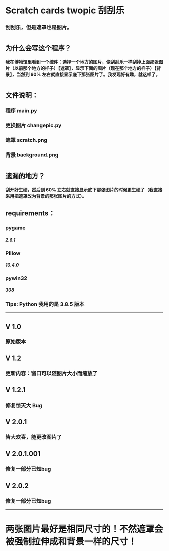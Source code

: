 
# Scratch cards twopic 刮刮乐
### 刮刮乐，但是遮罩也是图片。
#
## 为什么会写这个程序？
#### 我在博物馆里看到一个控件：选择一个地方的图片，像刮刮乐一样刮掉上面那张图片（以前那个地方的样子）【遮罩】，显示下面的图片（现在那个地方的样子）【背景】，当然到 60% 左右就直接显示底下那张图片了。我发现好有趣，就这样了。
#
## 文件说明：
### 程序 main.py
### 更换图片 changepic.py
### 遮罩 scratch.png
### 背景 background.png
#
## 遗漏的地方？
#### 刮开好生硬，然后到 60% 左右就直接显示底下那张图片的时候更生硬了（我直接采用把遮罩改为背景的那张图片的方式）。
## requirements：
### pygame
##### 2.6.1
### Pillow
##### 10.4.0
### pywin32
##### 308
### Tips: Python 我用的是 3.8.5 版本
***
## V 1.0
### 原始版本
## V 1.2
### 更新内容：窗口可以随图片大小而缩放了
## V 1.2.1
### 修复惊天大 Bug
## V 2.0.1
### 皆大欢喜，能更改图片了
## V 2.0.1.001
### 修复一部分已知bug
## V 2.0.2
### 修复一部分已知bug
---
# 两张图片最好是相同尺寸的！不然遮罩会被强制拉伸成和背景一样的尺寸！
